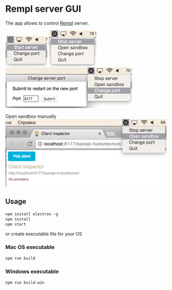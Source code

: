 
# Rempl server GUI

The app allows to control [Rempl](https://github.com/rempl/rempl) server.

<img width="131" alt="stsrt" src="./docs/screenshots/start.png"/>

<img width="149" alt="stsrt" src="./docs/screenshots/stop.png"/>

<img width="396" alt="stsrt" src="./docs/screenshots/change_port.png"/>

Open sandbox manually
<img width="506" alt="stsrt" src="./docs/screenshots/sandbox.png"/>

## Usage

```shell
npm install electron -g
npm install
npm start
```
or create executable file for your OS

### Mac OS executable
```bash
npm run build
```

### Windows executable
```bash
npm run build-win
```
